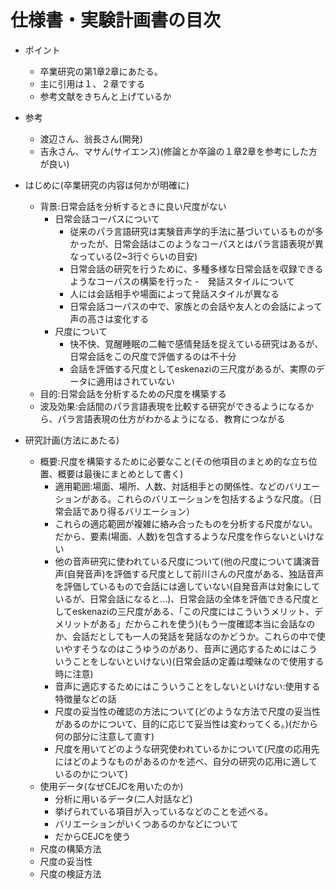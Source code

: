 # 仕様書・実験計画書の目次
- ポイント
  - 卒業研究の第1章2章にあたる。
  - 主に引用は１、２章でする
  - 参考文献をきちんと上げているか
- 参考
  - 渡辺さん、翁長さん(開発)
  - 吉永さん、マサん(サイエンス)(修論とか卒論の１章2章を参考にした方が良い)


- はじめに(卒業研究の内容は何かが明確に)
  - 背景:日常会話を分析するときに良い尺度がない
    - 日常会話コーパスについて
      - 従来のパラ言語研究は実験音声学的手法に基づいているものが多かったが、日常会話はこのようなコーパスとはパラ言語表現が異なっている(2~3行ぐらいの目安)
      - 日常会話の研究を行うために、多種多様な日常会話を収録できるようなコーパスの構築を行った
    -　発話スタイルについて
      - 人には会話相手や場面によって発話スタイルが異なる
      - 日常会話コーパスの中で、家族との会話や友人との会話によって声の高さは変化する
    - 尺度について
      - 快不快、覚醒睡眠の二軸で感情発話を捉えている研究はあるが、日常会話をこの尺度で評価するのは不十分
      - 会話を評価する尺度としてeskenaziの三尺度があるが、実際のデータに適用はされていない
  - 目的:日常会話を分析するための尺度を構築する
  - 波及効果:会話間のパラ言語表現を比較する研究ができるようになるから、パラ言語表現の仕方がわかるようになる、教育につながる
- 研究計画(方法にあたる)
  - 概要:尺度を構築するために必要なこと(その他項目のまとめ的な立ち位置、概要は最後にまとめとして書く)
    - 適用範囲:場面、場所、人数、対話相手との関係性、などのバリエーションがある。これらのバリエーションを包括するような尺度。（日常会話であり得るバリエーション）
    - これらの適応範囲が複雑に絡み合ったものを分析する尺度がない。だから、要素(場面、人数)を包含するような尺度を作らないといけない
    - 他の音声研究に使われている尺度について(他の尺度について講演音声(自発音声)を評価する尺度として前川さんの尺度がある、独話音声を評価しているもので会話には適していない(自発音声は対象にしているが、日常会話になると...)、日常会話の全体を評価できる尺度としてeskenaziの三尺度がある、「この尺度にはこういうメリット、デメリットがある」だからこれを使う)(もう一度確認本当に会話なのか、会話だとしても一人の発話を発話なのかどうか。これらの中で使いやすそうなのはこうゆうのがあり、音声に適応するためにはこういうことをしないといけない)(日常会話の定義は曖昧なので使用する時に注意)
    - 音声に適応するためにはこういうことをしないといけない:使用する特徴量などの話
    - 尺度の妥当性の確認の方法について(どのような方法で尺度の妥当性があるのかについて、目的に応じて妥当性は変わってくる。)(だから何の部分に注意して直す)
    - 尺度を用いてどのような研究使われているかについて(尺度の応用先にはどのようなものがあるのかを述べ、自分の研究の応用に適しているのかについて)
  - 使用データ(なぜCEJCを用いたのか)
    - 分析に用いるデータ(二人対話など)
    - 挙げられている項目が入っているなどのことを述べる。
    - バリエーションがいくつあるのかなどについて
    - だからCEJCを使う
  - 尺度の構築方法
  - 尺度の妥当性
  - 尺度の検証方法
